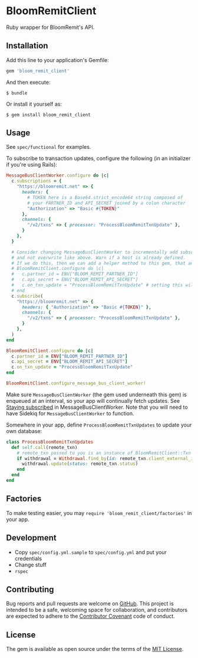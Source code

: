 # BloomRemitClient

Ruby wrapper for BloomRemit's API.

## Installation

Add this line to your application's Gemfile:

```ruby
gem 'bloom_remit_client'
```

And then execute:

    $ bundle

Or install it yourself as:

    $ gem install bloom_remit_client

## Usage

See `spec/functional` for examples.

To subscribe to transaction updates, configure the following (in an initializer if you're using Rails):

```ruby
MessageBusClientWorker.configure do |c|
  c.subscriptions = {
    "https://bloomremit.net" => {
      headers: {
        # TOKEN here is a Base64.strict_encode64 string composed of
        # your PARTNER_ID and API_SECRET joined by a colon character
        "Authorization" => "Basic #{TOKEN}"
      },
      channels: {
        "/v2/txns" => { processor: "ProcessBloomRemitTxnUpdate" },
      }
    },
  }

  # Consider changing MessageBusClientWorker to incrementally add subscriptions
  # and not overwrite like above. Warn if a host is already defined.
  # If we do this, then we can add a helper method to this gem, that adds the sub:
  # BloomRemitClient.configure do |c|
  #   c.partner_id = ENV["BLOOM_REMIT_PARTNER_ID"]
  #   c.api_secret = ENV["BLOOM_REMIT_API_SECRET"]
  #   c.on_txn_update = "ProcessBloomRemitTxnUpdate" # setting this will trigger the MBCW subscription
  # end
  c.subscribe(
    "https://bloomremit.net" => {
      headers: { "Authorization" => "Basic #{TOKEN}" },
      channels: {
        "/v2/txns" => { processor: "ProcessBloomRemitTxnUpdate" },
      }
    },
  )
end
```

```ruby
BloomRemitClient.configure do |c|
  c.partner_id = ENV["BLOOM_REMIT_PARTNER_ID"]
  c.api_secret = ENV["BLOOM_REMIT_API_SECRET"]
  c.on_txn_update = "ProcessBloomRemitTxnUpdate"
end

BloomRemitClient.configure_message_bus_client_worker!
```

Make sure `MessageBusClientWorker` (the gem used underneath this gem) is enqueued at an interval, so your app will continually fetch updates. See [Staying subscribed](https://github.com/bloom-solutions/message_bus_client_worker#staying-subscribed) in MessageBusClientWorker. Note that you will need to have Sidekiq for `MessageBusClientWorker` to function.

Somewhere in your app, define `ProcessBloomRemitTxnUpdates` to update your own database:

```ruby
class ProcessBloomRemitTxnUpdates
  def self.call(remote_txn)
    # remote_txn passed to you is an instance of BloomRemitClient::Txn model
    if withdrawal = Withdrawal.find_by(id: remote_txn.client_external_id)
      withdrawal.update(status: remote_txn.status)
    end
  end
end
```

## Factories

To make testing easier, you may `require 'bloom_remit_client/factories'` in your app.

## Development

- Copy `spec/config.yml.sample` to `spec/config.yml` and put your credentials
- Change stuff
- `rspec`

## Contributing

Bug reports and pull requests are welcome on [GitHub](https://github.com/imacchiato/bloom_remit_client-ruby). This project is intended to be a safe, welcoming space for collaboration, and contributors are expected to adhere to the [Contributor Covenant](http://contributor-covenant.org) code of conduct.

## License

The gem is available as open source under the terms of the [MIT License](http://opensource.org/licenses/MIT).
